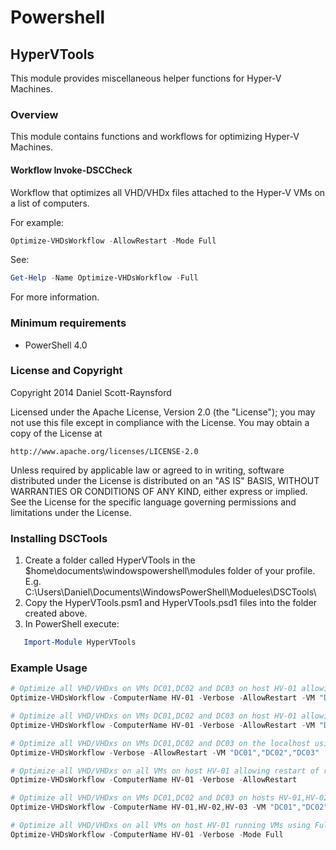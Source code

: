 Powershell
==========

## HyperVTools
This module provides miscellaneous helper functions for Hyper-V Machines.

### Overview
This module contains functions and workflows for optimizing Hyper-V Machines.

#### Workflow Invoke-DSCCheck
Workflow that optimizes all VHD/VHDx files attached to the Hyper-V VMs on a list of computers.

For example:
```powershell
Optimize-VHDsWorkflow -AllowRestart -Mode Full
```

See:
```powershell
Get-Help -Name Optimize-VHDsWorkflow -Full
```
For more information.


### Minimum requirements

- PowerShell 4.0


### License and Copyright

Copyright 2014 Daniel Scott-Raynsford

Licensed under the Apache License, Version 2.0 (the "License");
you may not use this file except in compliance with the License.
You may obtain a copy of the License at

    http://www.apache.org/licenses/LICENSE-2.0

Unless required by applicable law or agreed to in writing, software
distributed under the License is distributed on an "AS IS" BASIS,
WITHOUT WARRANTIES OR CONDITIONS OF ANY KIND, either express or implied.
See the License for the specific language governing permissions and
limitations under the License.


### Installing DSCTools
1. Create a folder called HyperVTools in the $home\documents\windowspowershell\modules folder of your profile. E.g.
   C:\Users\Daniel\Documents\WindowsPowerShell\Modueles\DSCTools\
2. Copy the HyperVTools.psm1 and HyperVTools.psd1 files into the folder created above.
3. In PowerShell execute:
```powershell
   Import-Module HyperVTools
```


### Example Usage
```powershell
# Optimize all VHD/VHDxs on VMs DC01,DC02 and DC03 on host HV-01 allowing restart of running VMs using Full Optimization mode
Optimize-VHDsWorkflow -ComputerName HV-01 -Verbose -AllowRestart -VM "DC01","DC02","DC03" -Mode Full

# Optimize all VHD/VHDxs on VMs DC01,DC02 and DC03 on host HV-01 allowing restart of running VMs using Default (quick) Optimization mode
Optimize-VHDsWorkflow -ComputerName HV-01 -Verbose -AllowRestart -VM "DC01","DC02","DC03"

# Optimize all VHD/VHDxs on VMs DC01,DC02 and DC03 on the localhost using Default (quick) Optimization mode
Optimize-VHDsWorkflow -Verbose -AllowRestart -VM "DC01","DC02","DC03"

# Optimize all VHD/VHDxs on all VMs on host HV-01 allowing restart of running VMs using Default (quick) Optimization mode
Optimize-VHDsWorkflow -ComputerName HV-01 -Verbose -AllowRestart

# Optimize all VHD/VHDxs on VMs DC01,DC02 and DC03 on hosts HV-01,HV-02 and HV-03 using Default (quick) Optimization mode
Optimize-VHDsWorkflow -ComputerName HV-01,HV-02,HV-03 -VM "DC01","DC02","DC03" -Verbose

# Optimize all VHD/VHDxs on all VMs on host HV-01 running VMs using Full Optimization mode
Optimize-VHDsWorkflow -ComputerName HV-01 -Verbose -Mode Full
```
